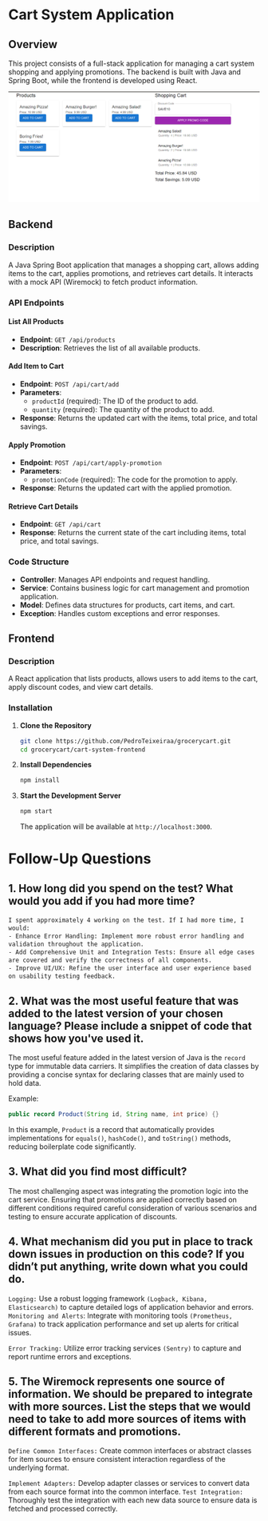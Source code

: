 # Cart System Application

## Overview

This project consists of a full-stack application for managing a cart system shopping and applying promotions. The backend is built with Java and Spring Boot, while the frontend is developed using React. 

![alt text](./cart-system-frontend/src/assets/image.png)

## Backend

### Description

A Java Spring Boot application that manages a shopping cart, allows adding items to the cart, applies promotions, and retrieves cart details. It interacts with a mock API (Wiremock) to fetch product information.

### API Endpoints

#### List All Products

- **Endpoint**: `GET /api/products`
- **Description**: Retrieves the list of all available products.

#### Add Item to Cart

- **Endpoint**: `POST /api/cart/add`
- **Parameters**:
  - `productId` (required): The ID of the product to add.
  - `quantity` (required): The quantity of the product to add.
- **Response**: Returns the updated cart with the items, total price, and total savings.

#### Apply Promotion

- **Endpoint**: `POST /api/cart/apply-promotion`
- **Parameters**:
  - `promotionCode` (required): The code for the promotion to apply.
- **Response**: Returns the updated cart with the applied promotion.

#### Retrieve Cart Details

- **Endpoint**: `GET /api/cart`
- **Response**: Returns the current state of the cart including items, total price, and total savings.

### Code Structure

- **Controller**: Manages API endpoints and request handling.
- **Service**: Contains business logic for cart management and promotion application.
- **Model**: Defines data structures for products, cart items, and cart.
- **Exception**: Handles custom exceptions and error responses.

## Frontend

### Description

A React application that lists products, allows users to add items to the cart, apply discount codes, and view cart details.

### Installation

1. **Clone the Repository**

    ```bash
    git clone https://github.com/PedroTeixeiraa/grocerycart.git
    cd grocerycart/cart-system-frontend
    ```

2. **Install Dependencies**

    ```bash
    npm install
    ```

3. **Start the Development Server**

    ```bash
    npm start
    ```

    The application will be available at `http://localhost:3000`.


# Follow-Up Questions
## 1. How long did you spend on the test? What would you add if you had more time?
```text
I spent approximately 4 working on the test. If I had more time, I would:
- Enhance Error Handling: Implement more robust error handling and validation throughout the application.
- Add Comprehensive Unit and Integration Tests: Ensure all edge cases are covered and verify the correctness of all components.
- Improve UI/UX: Refine the user interface and user experience based on usability testing feedback.
```

## 2. What was the most useful feature that was added to the latest version of your chosen language? Please include a snippet of code that shows how you've used it.
The most useful feature added in the latest version of Java is the `record` type for immutable data carriers. It simplifies the creation of data classes by providing a concise syntax for declaring classes that are mainly used to hold data.

Example:

```java
public record Product(String id, String name, int price) {}
```
In this example, `Product` is a record that automatically provides implementations for `equals()`, `hashCode()`, and `toString()` methods, reducing boilerplate code significantly.

## 3. What did you find most difficult?
The most challenging aspect was integrating the promotion logic into the cart service. Ensuring that promotions are applied correctly based on different conditions required careful consideration of various scenarios and testing to ensure accurate application of discounts.

## 4. What mechanism did you put in place to track down issues in production on this code? If you didn’t put anything, write down what you could do.

`Logging:` Use a robust logging framework `(Logback, Kibana, Elasticsearch)` to capture detailed logs of application behavior and errors.
`Monitoring and Alerts`: Integrate with monitoring tools `(Prometheus, Grafana)` to track application performance and set up alerts for critical issues.

`Error Tracking:` Utilize error tracking services `(Sentry)` to capture and report runtime errors and exceptions.

## 5. The Wiremock represents one source of information. We should be prepared to integrate with more sources. List the steps that we would need to take to add more sources of items with different formats and promotions.

`Define Common Interfaces:` Create common interfaces or abstract classes for item sources to ensure consistent interaction regardless of the underlying format.

`Implement Adapters:` Develop adapter classes or services to convert data from each source format into the common interface.
`Test Integration:` Thoroughly test the integration with each new data source to ensure data is fetched and processed correctly.